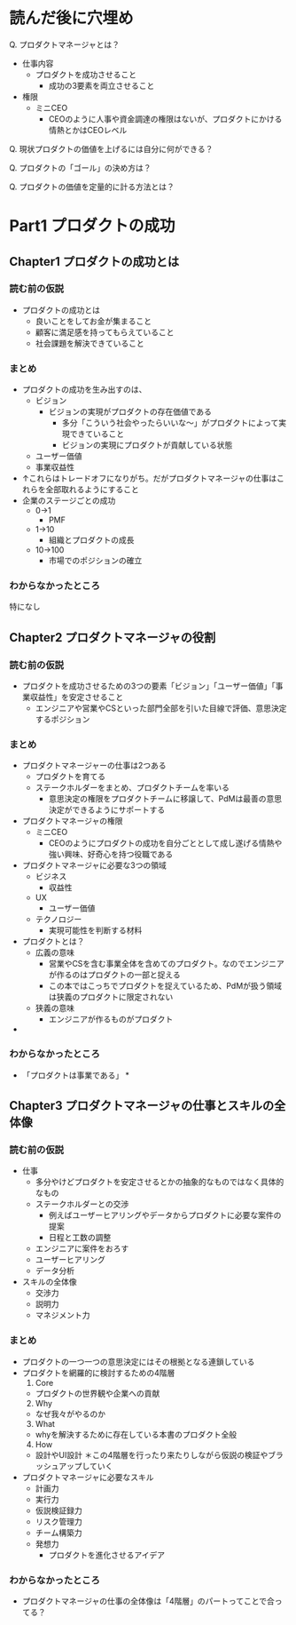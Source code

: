 # 読んだ後に穴埋め
Q. プロダクトマネージャとは？
* 仕事内容
  * プロダクトを成功させること
    * 成功の3要素を両立させること
* 権限
  * ミニCEO
    * CEOのように人事や資金調達の権限はないが、プロダクトにかける情熱とかはCEOレベル
    

Q. 現状プロダクトの価値を上げるには自分に何ができる？

Q. プロダクトの「ゴール」の決め方は？

Q. プロダクトの価値を定量的に計る方法とは？

# Part1 プロダクトの成功 
## Chapter1 プロダクトの成功とは
### 読む前の仮説
* プロダクトの成功とは
  * 良いことをしてお金が集まること
  * 顧客に満足感を持ってもらえていること
  * 社会課題を解決できていること

### まとめ
* プロダクトの成功を生み出すのは、
  * ビジョン
    * ビジョンの実現がプロダクトの存在価値である
      * 多分「こういう社会やったらいいな〜」がプロダクトによって実現できていること
      * ビジョンの実現にプロダクトが貢献している状態
  * ユーザー価値
  * 事業収益性
* ↑これらはトレードオフになりがち。だがプロダクトマネージャの仕事はこれらを全部取れるようにすること
* 企業のステージごとの成功
  * 0→1
    * PMF
  * 1→10
    * 組織とプロダクトの成長
  * 10→100
    * 市場でのポジションの確立
### わからなかったところ
特になし


## Chapter2 プロダクトマネージャの役割
### 読む前の仮説
* プロダクトを成功させるための3つの要素「ビジョン」「ユーザー価値」「事業収益性」を安定させること
  * エンジニアや営業やCSといった部門全部を引いた目線で評価、意思決定するポジション

### まとめ
* プロダクトマネージャーの仕事は2つある
  * プロダクトを育てる
  * ステークホルダーをまとめ、プロダクトチームを率いる
    * 意思決定の権限をプロダクトチームに移譲して、PdMは最善の意思決定ができるようにサポートする
* プロダクトマネージャの権限
  * ミニCEO
    * CEOのようにプロダクトの成功を自分ごととして成し遂げる情熱や強い興味、好奇心を持つ役職である
* プロダクトマネージャに必要な3つの領域
  * ビジネス
    * 収益性
  * UX
    * ユーザー価値
  * テクノロジー
    * 実現可能性を判断する材料
* プロダクトとは？
  * 広義の意味
    * 営業やCSを含む事業全体を含めてのプロダクト。なのでエンジニアが作るのはプロダクトの一部と捉える
    * この本ではこっちでプロダクトを捉えているため、PdMが扱う領域は狭義のプロダクトに限定されない
  * 狭義の意味
    * エンジニアが作るものがプロダクト
* 
 
### わからなかったところ
* 「プロダクトは事業である」
  * 


## Chapter3 プロダクトマネージャの仕事とスキルの全体像
### 読む前の仮説
* 仕事
  * 多分やけどプロダクトを安定させるとかの抽象的なものではなく具体的なもの
  * ステークホルダーとの交渉
    * 例えばユーザーヒアリングやデータからプロダクトに必要な案件の提案
    * 日程と工数の調整
  * エンジニアに案件をおろす
  * ユーザーヒアリング
  * データ分析
* スキルの全体像
  * 交渉力
  * 説明力
  * マネジメント力
### まとめ
* プロダクトの一つ一つの意思決定にはその根拠となる連鎖している
* プロダクトを網羅的に検討するための4階層
  1. Core
    * プロダクトの世界観や企業への貢献
  2. Why
    * なぜ我々がやるのか
  3. What
    * whyを解決するために存在している本書のプロダクト全般
  4. How
    * 設計やUI設計
  ＊この4階層を行ったり来たりしながら仮説の検証やブラッシュアップしていく
* プロダクトマネージャに必要なスキル
  * 計画力
  * 実行力
  * 仮説検証録力
  * リスク管理力
  * チーム構築力
  * 発想力
    * プロダクトを進化させるアイデア

### わからなかったところ
* プロダクトマネージャの仕事の全体像は「4階層」のパートってことで合ってる？
